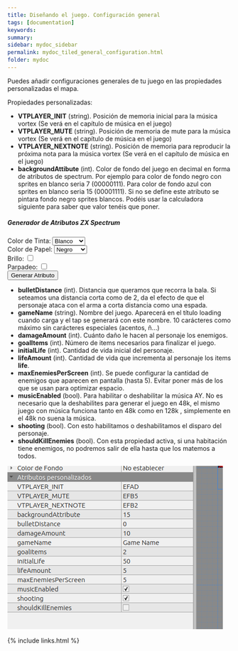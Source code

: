```yaml
---
title: Diseñando el juego. Configuración general
tags: [documentation]
keywords:
summary: 
sidebar: mydoc_sidebar
permalink: mydoc_tiled_general_configuration.html
folder: mydoc
---
```


Puedes añadir configuraciones generales de tu juego en las propiedades personalizadas el mapa.

Propiedades personalizadas:

* **VTPLAYER_INIT** (string). Posición de memoria inicial para la música vortex (Se verá en el capítulo de música en el juego)
* **VTPLAYER_MUTE** (string). Posición de memoria de mute para la música vortex (Se verá en el capítulo de música en el juego)
* **VTPLAYER_NEXTNOTE** (string). Posición de memoria para reproducir la próxima nota para la música vortex (Se verá en el capítulo de música en el juego)
* **backgroundAttibute** (int). Color de fondo del juego en decimal en forma de atributos de spectrum. Por ejemplo para color de fondo negro con sprites en blanco seria 7 (00000111). Para color de fondo azul con sprites en blanco seria 15 (00001111). Si no se define este atributo se pintara fondo negro sprites blancos. Podéis usar la calculadora siguiente para saber que valor tenéis que poner.

<h5>Generador de Atributos ZX Spectrum</h5>
<form id="attributeForm">
    <label for="inkColor">Color de Tinta:</label>
    <!-- Añadir color en cada opcion del select -->
    <select id="inkColor">
        <option value="0">Negro</option>
        <option value="1">Azul</option>
        <option value="2">Rojo</option>
        <option value="3">Magenta</option>
        <option value="4">Verde</option>
        <option value="5">Cyan</option>
        <option value="6">Amarillo</option>
        <option value="7" selected>Blanco</option>
    </select><br>
    <label for="paperColor">Color de Papel:</label>
    <select id="paperColor">
        <option value="0">Negro</option>
        <option value="1">Azul</option>
        <option value="2">Rojo</option>
        <option value="3">Magenta</option>
        <option value="4">Verde</option>
        <option value="5">Cyan</option>
        <option value="6">Amarillo</option>
        <option value="7">Blanco</option>
    </select><br>
    <label for="brightness">Brillo:</label>
    <input type="checkbox" id="brightness" name="brightness"><br>
    <label for="flashing">Parpadeo:</label>
    <input type="checkbox" id="flashing" name="flashing"><br>
    <button type="button" onclick="generateAttribute()">Generar Atributo</button>
</form>
<p id="attributeOutput"></p>

<script>
    function generateAttribute() {
        // Leer los valores de los campos de entrada
        var inkColor = document.getElementById('inkColor').value;
        var paperColor = document.getElementById('paperColor').value;
        var brightness = document.getElementById('brightness').checked;
        var flashing = document.getElementById('flashing').checked;

        // Calcular el atributo
        var attribute = calculateAttribute(inkColor, paperColor, brightness, flashing);

        // Mostrar el atributo
        document.getElementById('attributeOutput').innerText = 'Atributo: ' + attribute;
    }

    function calculateAttribute(inkColor, paperColor, brightness, flashing) {
        // Aquí es donde se calcularía el atributo basado en los colores de tinta y papel,
        // el brillo y el parpadeo. Este código es un marcador de posición y debe ser reemplazado
        // con el cálculo real.
        binaryInkColor = decimalToBinary(inkColor).padStart(3, '0');
        binaryPaperColor = decimalToBinary(paperColor).padStart(3, '0');
        binaryBrightness = brightness ? '1' : '0';
        binaryFlashing = flashing ? '1' : '0';

        decimal = parseInt(binaryBrightness + binaryFlashing + binaryPaperColor + binaryInkColor, 2)

        return decimal.toString();
    }

    function decimalToBinary(N) {
        return (N >>> 0).toString(2);
    }
</script>

* **bulletDistance** (int). Distancia que queramos que recorra la bala. Si seteamos una distancia corta como de 2, da el efecto de que el personaje ataca con el arma a corta distancia como una espada.
* **gameName** (string). Nombre del juego. Aparecerá en el título loading cuando carga y el tap se generará con este nombre. 10 carácteres como máximo sin carácteres especiales (acentos, ñ...)
* **damageAmount** (int). Cuánto daño le hacen al personaje los enemigos.
* **goalItems** (int). Número de items necesarios para finalizar el juego.
* **initialLife** (int). Cantidad de vida inicial del personaje.
* **lifeAmount** (int). Cantidad de vida que incrementa al personaje los items **life**.
* **maxEnemiesPerScreen** (int). Se puede configurar la cantidad de enemigos que aparecen en pantalla (hasta 5). Evitar poner más de los que se usan para optimizar espacio.
* **musicEnabled** (bool). Para habilitar o deshabilitar la música AY. No es necesario que la deshabilites para generar el juego en 48k, el mismo juego con música funciona tanto en 48k como en 128k , simplemente en el 48k no suena la música.
* **shooting** (bool). Con esto habilitamos o deshabilitamos el disparo del personaje.
* **shouldKillEnemies** (bool). Con esta propiedad activa, si una habitación tiene enemigos, no podremos salir de ella hasta que los matemos a todos.

![](images/general_settings.png)

{% include links.html %}

